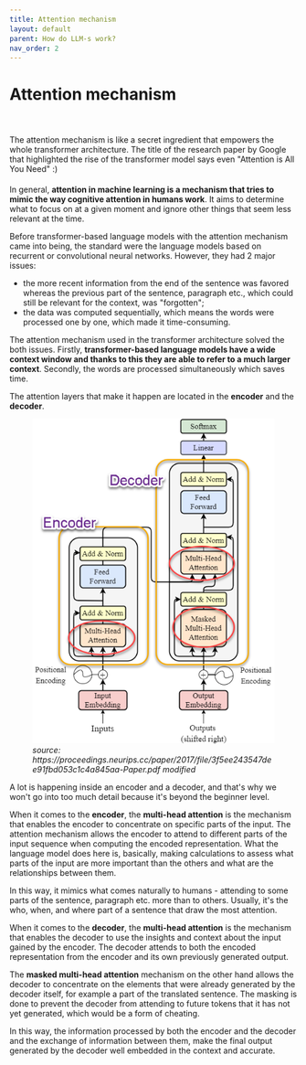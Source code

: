 ```yaml
---
title: Attention mechanism
layout: default
parent: How do LLM-s work?
nav_order: 2
---
```


# Attention mechanism

<p style= "padding: 35px 0px 5px;">The attention mechanism is like a secret ingredient that empowers the whole transformer architecture. The title of the research paper by Google that highlighted the rise of the transformer model says even "Attention is All You Need" :)</p>

In general, **attention in machine learning is a mechanism that tries to mimic the way cognitive attention in humans work**. It aims to determine what to focus on at a given moment and ignore other things that seem less relevant at the time. 

Before transformer-based language models with the attention mechanism came into being, the standard were the language models based on recurrent or convolutional neural networks.
However, they had 2 major issues:

- the more recent information from the end of the sentence was favored whereas the previous part of the sentence, paragraph etc., which could still be relevant for the context, was "forgotten";
- the data was computed sequentially, which means the words were processed one by one, which made it time-consuming.

The attention mechanism used in the transformer architecture solved the both issues. Firstly, **transformer-based language models have a wide context window and thanks to this they are able to refer to a much larger context**. Secondly, the words are processed simultaneously which saves time.

The attention layers that make it happen are located in the **encoder** and the **decoder**.

<figure>
  <img src="../images/AttentionMechanism.png" alt="Attention Mechanism">
  <figcaption><i>source: https://proceedings.neurips.cc/paper/2017/file/3f5ee243547dee91fbd053c1c4a845aa-Paper.pdf modified</i></figcaption>
</figure>

A lot is happening inside an encoder and a decoder, and that's why we won't go into too much detail because it's beyond the beginner level.

When it comes to the **encoder**, the **multi-head attention** is the mechanism that enables the encoder to concentrate on specific parts of the input. The attention mechanism allows the encoder to attend to different parts of the input sequence when computing the encoded representation. What the language model does here is, basically, making calculations to assess what parts of the input are more important than the others and what are the relationships between them. 

In this way, it mimics what comes naturally to humans - attending to some parts of the sentence, paragraph etc. more than to others. Usually, it's the who, when, and where part of a sentence that draw the most attention.

When it comes to the **decoder**, the **multi-head attention** is the mechanism that enables the decoder to use the insights and context about the input gained by the encoder. The decoder attends to both the encoded representation from the encoder and its own previously generated output. 

The **masked multi-head attention** mechanism on the other hand allows the decoder to concentrate on the elements that were already generated by the decoder itself, for example a part of the translated sentence. The masking is done to prevent the decoder from attending to future tokens that it has not yet generated, which would be a form of cheating.

In this way, the information processed by both the encoder and the decoder and the exchange of information between them, make the final output generated by the decoder well embedded in the context and accurate.
